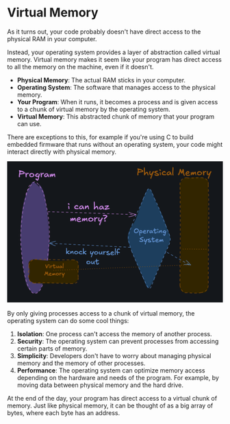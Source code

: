 # Virtual Memory

As it turns out, your code probably doesn't have direct access to the physical RAM in your computer.

Instead, your operating system provides a layer of abstraction called virtual memory. Virtual memory makes it seem like your program has direct access to all the memory on the machine, even if it doesn't.

- **Physical Memory**: The actual RAM sticks in your computer.
- **Operating System**: The software that manages access to the physical memory.
- **Your Program**: When it runs, it becomes a process and is given access to a chunk of virtual memory by the operating system.
- **Virtual Memory**: This abstracted chunk of memory that your program can use.

There are exceptions to this, for example if you're using C to build embedded firmware that runs without an operating system, your code might interact directly with physical memory.

![virtual](./virt.png)

By only giving processes access to a chunk of virtual memory, the operating system can do some cool things:

1. **Isolation**: One process can't access the memory of another process.
2. **Security**: The operating system can prevent processes from accessing certain parts of memory.
3. **Simplicity**: Developers don't have to worry about managing physical memory and the memory of other processes.
4. **Performance**: The operating system can optimize memory access depending on the hardware and needs of the program. For example, by moving data between physical memory and the hard drive.

At the end of the day, your program has direct access to a virtual chunk of memory. Just like physical memory, it can be thought of as a big array of bytes, where each byte has an address.
